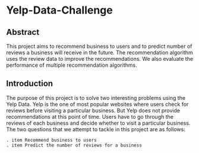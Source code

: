# Yelp-Data-Challenge

## Abstract
This project aims to recommend business to users and to predict  number of reviews a business will receive in the future. The recommendation algorithm uses the review data to improve the recommendations. We also evaluate the performance of multiple recommendation algorithms.

## Introduction
The purpose of this project is to solve two interesting problems using the Yelp Data. Yelp is the one of most popular websites where users check for reviews before visiting a particular business. But Yelp does not provide recommendations at this point of time. Users have to go through the reviews of each business and decide whether to visit a particular business. The two questions that we attempt to tackle in this project are as follows:

    . item Recommend business to users
    . item Predict the number of reviews for a business

